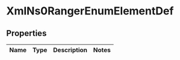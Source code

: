 
# XmlNs0RangerEnumElementDef

## Properties
Name | Type | Description | Notes
------------ | ------------- | ------------- | -------------



